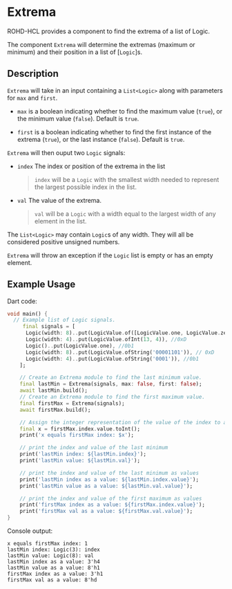 # Extrema

ROHD-HCL provides a component to find the extrema of a list of Logic.

The component `Extrema` will determine the extremas (maximum or minimum) and their position in a list of [`Logic`]s. 

## Description

`Extrema` will take in an input containing a `List<Logic>` along with parameters for `max` and `first`.

* `max` is a boolean indicating whether to find the maximum value (`true`), or the minimum value (`false`). Default is `true`.

* `first` is a boolean indicating whether to find the first instance of the extrema (`true`), or the last instance (`false`). Default is `true`.

`Extrema` will then ouput two `Logic` signals:
* `index` The index or position of the extrema in the list
  >`index` will be a `Logic` with the smallest width needed to represent the largest possible index in the list.

* `val` The value of the extrema.
  >`val` will be a `Logic` with a width equal to the largest width of any element in the list.

The `List<Logic>` may contain `Logic`s of any width. They will all be considered positive unsigned numbers. 

`Extrema` will throw an exception if the `Logic` list is empty or has an empty element.

## Example Usage
Dart code:
```dart
void main() {
  // Example list of Logic signals.
     final signals = [
      Logic(width: 8)..put(LogicValue.of([LogicValue.one, LogicValue.zero])), //0b10
      Logic(width: 4)..put(LogicValue.ofInt(13, 4)), //0xD
      Logic()..put(LogicValue.one), //0b1
      Logic(width: 8)..put(LogicValue.ofString('00001101')), // 0xD
      Logic(width: 4)..put(LogicValue.ofString('0001')), //0b1
    ];

    // Create an Extrema module to find the last minimum value.
    final lastMin = Extrema(signals, max: false, first: false);
    await lastMin.build();
    // Create an Extrema module to find the first maximum value.
    final firstMax = Extrema(signals);
    await firstMax.build();

    // Assign the integer representation of the value of the index to a variable.
    final x = firstMax.index.value.toInt();
    print('x equals firstMax index: $x');

    // print the index and value of the last minimum
    print('lastMin index: ${lastMin.index}');
    print('lastMin value: ${lastMin.val}');

    // print the index and value of the last minimum as values
    print('lastMin index as a value: ${lastMin.index.value}');
    print('lastMin value as a value: ${lastMin.val.value}');

    // print the index and value of the first maximum as values
    print('firstMax index as a value: ${firstMax.index.value}');
    print('firstMax val as a value: ${firstMax.val.value}');
}
```
Console output:

```console
x equals firstMax index: 1
lastMin index: Logic(3): index
lastMin value: Logic(8): val
lastMin index as a value: 3'h4
lastMin value as a value: 8'h1
firstMax index as a value: 3'h1
firstMax val as a value: 8'hd
```
